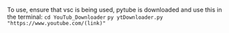 To use, ensure that vsc is being used, pytube is downloaded and use this in the terminal: 
`cd YouTub_Downloader`
`py ytDownloader.py "https://www.youtube.com/(link)"`